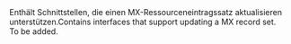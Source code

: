 <Namespace Name="Microsoft.Azure.Management.Dns.Fluent.DnsRecordSet.UpdateMXRecordSet">
  <Docs>
    <summary><span data-ttu-id="2d524-101">Enthält Schnittstellen, die einen MX-Ressourceneintragssatz aktualisieren unterstützen.</span><span class="sxs-lookup"><span data-stu-id="2d524-101">Contains interfaces that support updating a MX record set.</span></span></summary> 
    <remarks>To be added.</remarks>
  </Docs>
</Namespace>
